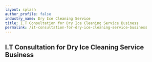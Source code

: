 ```yaml
---
layout: splash 
author_profile: false 
industry_name: Dry Ice Cleaning Service
title: I.T Consultation for Dry Ice Cleaning Service Business
permalink: /it-consultation-for-dry-ice-cleaning-service-business
---
```


## I.T Consultation for Dry Ice Cleaning Service Business